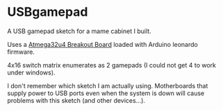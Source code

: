 # USBgamepad
A USB gamepad sketch for a mame cabinet I built.

Uses a [Atmega32u4 Breakout Board](https://www.adafruit.com/product/296) loaded with Arduino leonardo firmware.

4x16 switch matrix enumerates as 2 gamepads (I could not get 4 to work under windows).

I don't remember which sketch I am actually using.  Motherboards that supply power to USB ports even when the system is down will cause problems with this sketch (and other devices...).

